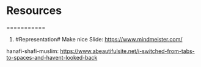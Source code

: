 # Resources
===========
1. #Representation#
  Make nice Slide: https://www.mindmeister.com/

hanafi-shafi-muslim:
  https://www.abeautifulsite.net/i-switched-from-tabs-to-spaces-and-havent-looked-back
